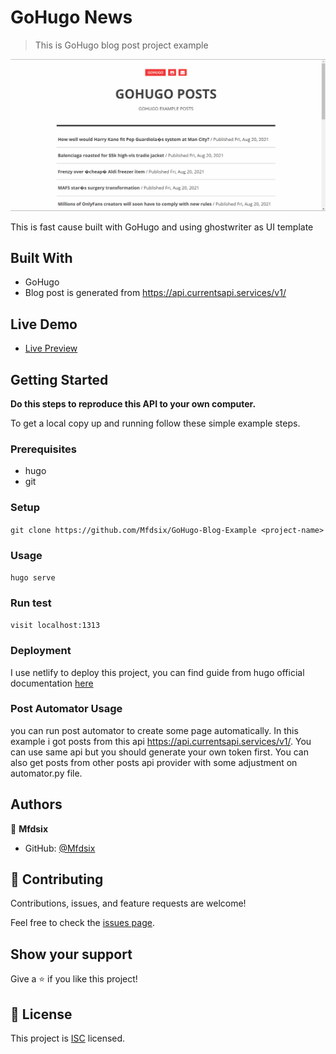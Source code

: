 # GoHugo News

> This is GoHugo blog post project example

![screenshot](./screenshot.png)

This is fast cause built with GoHugo and using ghostwriter as UI template

## Built With

- GoHugo
- Blog post is generated from https://api.currentsapi.services/v1/

## Live Demo

- [Live Preview](https://611f5cb1df8dc80dd110cfc8--adoring-beaver-cce974.netlify.app/)

## Getting Started

**Do this steps to reproduce this API to your own computer.**

To get a local copy up and running follow these simple example steps.

### Prerequisites

- hugo
- git

### Setup

`git clone https://github.com/Mfdsix/GoHugo-Blog-Example <project-name>`

### Usage

`hugo serve`

### Run test

`visit localhost:1313`

### Deployment

I use netlify to deploy this project, you can find guide from hugo official documentation [here](https://gohugo.io/hosting-and-deployment/hosting-on-netlify)

### Post Automator Usage

you can run post automator to create some page automatically. In this example i got posts from this api https://api.currentsapi.services/v1/. You can use same api but you should generate your own token first. You can also get posts from other posts api provider with some adjustment on automator.py file.

## Authors

👤 **Mfdsix**

- GitHub: [@Mfdsix](https://github.com/Mfdsix)

## 🤝 Contributing

Contributions, issues, and feature requests are welcome!

Feel free to check the [issues page](../../issues/).

## Show your support

Give a ⭐️ if you like this project!

## 📝 License

This project is [ISC](https://opensource.org/licenses/ISC) licensed.
